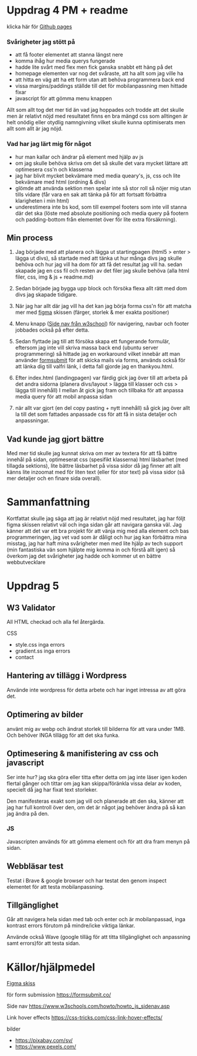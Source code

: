 # Uppdrag 4 PM + readme
klicka här för [Github pages](https://nyomkyon.github.io/Uppdrag-4/index.html)

### Svårigheter jag stött på
* att få footer elementet att stanna längst nere
* komma ihåg hur media querys fungerade
* hadde lite svårt med flex men fick ganska snabbt ett häng på det
* homepage elementen var nog det svåraste, att ha allt som jag ville ha
* att hitta en väg att ha ett form utan att behöva programmera back end
* vissa margins/paddings ställde till det för mobilanpassning men hittade fixar
* javascript för att gömma menu knappen

Allt som allt tog det mer tid än vad jag hoppades och trodde att det skulle men är relativt nöjd med resultatet finns en bra mängd css som alltingen är helt onödig eller otydlig namngivning vilket skulle kunna optimiserats men allt som allt är jag nöjd.

### Vad har jag lärt mig för något
* hur man kallar och ändrar på element med hjälp av js
* om jag skulle behöva skriva om det så skulle det vara mycket lättare att optimesera css'n och klasserna
* jag har blivit mycket bekvämare med media queary's, js, css och lite bekvämare med html (ordning & divs)
* glömde att använda sektion men spelar inte så stor roll så nöjer mig utan tills vidare (får vara en sak att tänka på för att fortsatt förbättra klarigheten i min html)
* underestimera inte bs kod, som till exempel footers som inte vill stanna där det ska (löste med absolute positioning och media query på footern och padding-bottom från elementet över för lite extra försäkrning).

## Min process
1. Jag började med att planera och lägga ut startingpagen (html5 > enter > lägga ut divs), så startade med att tänka ut hur många divs jag skulle behöva och hur jag vill ha dom för att få det resultat jag vill ha. sedan skapade jag en css fil och resten av det filer jag skulle behöva (alla html filer, css, img & js + readme.md) 

2. Sedan började jag bygga upp block och försöka flexa allt rätt med dom divs jag skapade tidigare.

3. När jag har allt där jag vill ha det kan jag börja forma css'n för att matcha mer med [figma](https://www.figma.com/design/aQEryEqhIeMUtKT322nXbj/Uppdrag-3-del-2?node-id=0-1&p=f&t=VlWiiSX8nejtwoUU-0) skissen (färger, storlek & mer exakta positioner)

4. Menu knapp ([Side nav från w3school](https://www.w3schools.com/howto/howto_js_sidenav.asp)) för navigering, navbar och footer jobbades också på efter detta.

5. Sedan flyttade jag till att försöka skapa ett fungerande formulär, eftersom jag inte vill skriva massa back end (ubuntu server programmering) så hittade jag en workaround vilket innebär att man använder [formsubmit](https://formsubmit.co/)  för att skicka mails via forms, används också för att länka dig till valfri länk, i detta fall gjorde jag en thankyou.html.

6. Efter index.html  (landingpagen) var färdig gick jag över till att arbeta på det andra sidorna (planera divs/layout > lägga till klasser och css > lägga till innehåll) I mellan åt gick jag fram och tillbaka för att anpassa media query för att mobil anpassa sidan

7. när allt var gjort (en del copy pasting + nytt innehåll) så gick jag över allt la till det som fattades anpassade css för att få in sista detaljer och anpassningar.

## Vad kunde jag gjort bättre
Med mer tid skulle jag kunnat skriva om mer av textera för att få bättre innehål på sidan, optimeserat css (spesifikt klasserna) html läsbarhet (med tillagda sektions), lite bättre läsbarhet på vissa sidor då jag finner att allt känns lite inzoomat med för liten text (eller för stor text) på vissa sidor (så mer detaljer och en finare sida overall).

# Sammanfattning
Kortfattat skulle jag säga att jag är relativt nöjd med resultatet, jag har följt figma skissen relativt väl och inga sidan går att navigara ganska väl. Jag känner att det var ett bra projekt för att vänja mig med alla element och bas programmeringen, jag vet vad som är dåligt och hur jag kan förbättra mina misstag, jag har haft mina svårigheter men med lite hjälp av tech support (min fantastiska vän som hjälpte mig komma in och förstå allt igen) så överkom jag det svårigheter jag hadde och kommer ut en bättre webbutvecklare

# Uppdrag 5

## W3 Validator

All HTML checkad och alla fel återgärda.

CSS
* style.css inga errors
* gradient.ss inga errors
* contact

## Hantering av tillägg i Wordpress
Använde inte wordpress för detta arbete och har inget intressa av att göra det.

## Optimering av bilder
använt mig av webp och ändrat storlek till bilderna för att vara under 1MB. Och behöver INGA tillägg för att det ska funka.

## Optimesering & manifistering av css och javascript
Ser inte hur? jag ska göra eller titta efter detta om jag inte läser igen koden flertal gånger och tittar om jag kan skippa/föränkla vissa delar av koden, specielt då jag har fixat text storleker.

Den manifesteras exakt som jag vill och planerade att den ska, känner att jag har full kontroll över den, om det är något jag behöver ändra på så kan jag ändra på den.

### JS
Javascripten används för att gömma element och för att dra fram menyn på sidan.

## Webbläsar test
Testat i Brave & google browser och har testat den genom inspect elementet för att testa mobilanpassning.

## Tillgänglighet
Går att navigera hela sidan med tab och enter och är mobilanpassad, inga kontrast errors förutom på mindre/icke viktiga länkar.

Använde också Wave (google tilläg för att titta tillgänglighet och anpassning samt errors)för att testa sidan.

# Källor/hjälpmedel

[Figma skiss](https://www.figma.com/design/aQEryEqhIeMUtKT322nXbj/Uppdrag-3-del-2?node-id=0-1&p=f&t=VlWiiSX8nejtwoUU-0) 

för form submission 
https://formsubmit.co/ 

Side nav
https://www.w3schools.com/howto/howto_js_sidenav.asp

Link hover effects
 https://css-tricks.com/css-link-hover-effects/

 bilder
 * https://pixabay.com/sv/ 
 * https://www.pexels.com/ 
